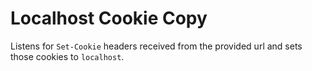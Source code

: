 # Localhost Cookie Copy

Listens for `Set-Cookie` headers received from the provided url and sets those cookies to `localhost`.
